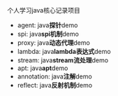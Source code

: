 个人学习java核心记录项目

- agent: java**探针**demo
- spi: java**spi机制**demo
- proxy: java**动态代理**demo
- lambda: java**lambda表达式**demo
- stream: java**stream流处理**demo
- apt: java**apt**demo
- annotation: java**注解**demo
- reflect: java**反射机制**demo
